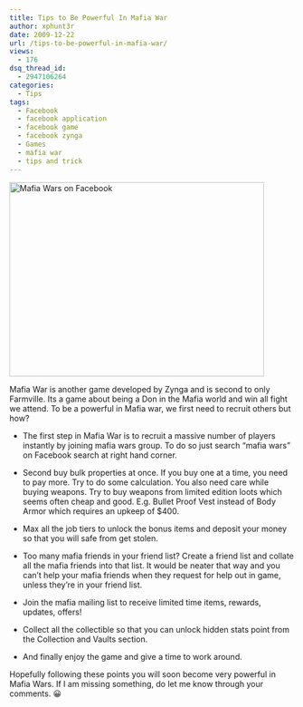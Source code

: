 ```yaml
---
title: Tips to Be Powerful In Mafia War
author: xphunt3r
date: 2009-12-22
url: /tips-to-be-powerful-in-mafia-war/
views:
  - 176
dsq_thread_id:
  - 2947106264
categories:
  - Tips
tags:
  - Facebook
  - facebook application
  - facebook game
  - facebook zynga
  - Games
  - mafia war
  - tips and trick
---
```

<img class="alignnone size-full  wp-image-52431" src="http://cdn.devilsworkshop.org/files/2009/11/Mafia_wars_facebook.png" alt="Mafia Wars on Facebook" width="450" height="343" />

Mafia War is another game developed by Zynga and is second to only Farmville. Its a game about being a Don in the Mafia world and win all fight we attend. To be a powerful in Mafia war, we first need to recruit others but how?

  * The first step in Mafia War is to recruit a massive number of players instantly by joining mafia wars group. To do so just search &#8220;mafia wars&#8221; on Facebook search at right hand corner.

  * Second buy bulk properties at once. If you buy one at a time, you need to pay more. Try to do some calculation. You also need care while buying weapons. Try to buy weapons from limited edition loots which seems often cheap and good. E.g. Bullet Proof Vest instead of Body Armor which requires an upkeep of $400.

  * Max all the job tiers to unlock the bonus items and deposit your money so that you will safe from get stolen.

  * Too many mafia friends in your friend list? Create a friend list and collate all the mafia friends into that list. It would be neater that way and you can&#8217;t help your mafia friends when they request for help out in game, unless they&#8217;re in your friend list.

  * Join the mafia mailing list to receive limited time items, rewards, updates, offers!

  * Collect all the collectible so that you can unlock hidden stats point from the Collection and Vaults section.

  * And finally enjoy the game and give a time to work around.

Hopefully following these points you will soon become very powerful in Mafia Wars. If I am missing something, do let me know through your comments. 😀
